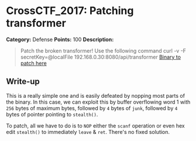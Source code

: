 # CrossCTF_2017: Patching transformer

**Category:** Defense
**Points:** 100
**Description:**

>Patch the broken transformer!
Use the following command
curl -v -F secretKey=@localFile 192.168.0.30:8080/api/transformer
[Binary to patch here](transformer_wm)

## Write-up
This is a really simple one and is easily defeated by nopping most parts of the binary. In this case, we can exploit this by buffer overflowing word 1 with `256` bytes of maximum bytes, followed by `4` bytes of `junk`, followed by `4` bytes of pointer pointing to `stealth()`.

To patch, all we have to do is to `NOP` either the `scanf` operation or even hex edit `stealth()` to immediately `leave` & `ret`. There's no fixed solution.
